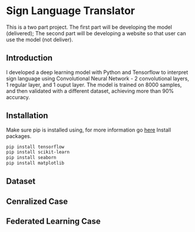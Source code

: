 # Sign Language Translator  
This is a two part project. The first part will be developing the model (delivered); The second part will be developing a website so that user can use the model (not deliver).  
## Introduction
I developed a deep learning model with Python and Tensorflow to interpret sign language using Convolutional Neural Network - 2 convolutional layers, 1 regular layer, and 1 ouput layer. The model is trained on 8000 samples, and then validated with a different dataset, achieving more than 90% accuracy. 
## Installation
Make sure pip is installed using, for more information go [here](https://pip.pypa.io/en/stable/installation/)
Install packages.
```bash
pip install tensorflow
pip install scikit-learn
pip install seaborn
pip install matplotlib
```
## Dataset
## Cenralized Case
## Federated Learning Case 
